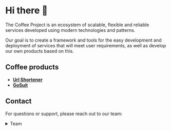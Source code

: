 # Hi there 👋

The Coffee Project is an ecosystem of scalable, flexible and reliable services developed using modern technologies and patterns.

Our goal is to create a framework and tools for the easy development and deployment of services that will meet user requirements, as well as develop our own products based on this.

## Coffee products

* **[Url Shortener](https://github.com/coffee-proj/url-shortener)**
* **[GoSuit](https://github.com/gosuit)**

## Contact

For questions or support, please reach out to our team:

<details>
<summary>Team</summary>

#### Nikita

[<img src="./assets/icons/github.svg" height=42 width=42 />](https://github.com/nikitaSstepanov) [<img src="./assets/icons/telegram.svg" height=42 width=42 />](https://t.me/nikitasstepanov) [<img src="./assets/icons/mail.svg" height=42 width=42 />](mailto:ns_stepanov@inbox.ru)

#### Artem

[<img src="./assets/icons/github.svg" height=42 width=42 />](https://github.com/artemKapitonov) [<img src="./assets/icons/telegram.svg" height=42 width=42 />](https://t.me/kapitonov646) [<img src="./assets/icons/mail.svg" height=42 width=42 />](mailto:artemkapitonov646@gmail.com)

</details>
